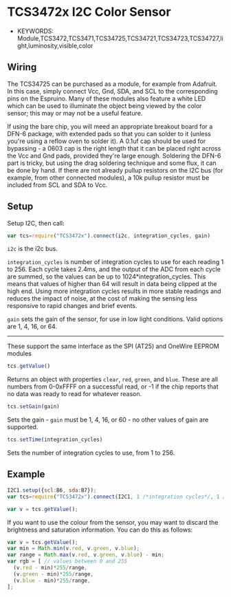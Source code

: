 <!--- Copyright (c) 2015 Spence Konde. See the file LICENSE for copying permission. -->
TCS3472x I2C Color Sensor
========================

* KEYWORDS: Module,TCS3472,TCS3471,TCS34725,TCS34721,TCS34723,TCS34727,light,luminosity,visible,color

Wiring
-------------------

The TCS34725 can be purchased as a module, for example from Adafruit. In this case, simply connect Vcc, Gnd, SDA, and SCL to the corresponding pins on the Espruino. Many of these modules also feature a white LED which can be used to illuminate the object being viewed by the color sensor; this may or may not be a useful feature.

If using the bare chip, you will meed an appropriate breakout board for a DFN-6 package, with extended pads so that you can solder to it (unless you're using a reflow oven to solder it). A 0.1uf cap should be used for bypassing - a 0603 cap is the right length that it can be placed right across the Vcc and Gnd pads, provided they're large enough. Soldering the DFN-6 part is tricky, but using the drag soldering technique and some flux, it can be done by hand. If there are not already pullup resistors on the I2C bus (for example, from other connected modules), a 10k pullup resistor must be included from SCL and SDA to Vcc.

Setup
-------------------

Setup I2C, then call:

```JavaScript 
var tcs=require("TCS3472x").connect(i2c, integration_cycles, gain)
```

`i2c` is the i2c bus. 

`integration_cycles` is number of integration cycles to use for each reading 1 to 256. Each cycle takes 2.4ms, and the output of the ADC from each cycle are summed, so the values can be up to 1024*integration_cycles. This means that values of higher than 64 will result in data being clipped at the high end. Using more integration cycles results in more stable readings and reduces the impact of noise, at the cost of making the sensing less responsive to rapid changes and brief events.

`gain` sets the gain of the sensor, for use in low light conditions. Valid options are 1, 4, 16, or 64. 

-------------------

These support the same interface as the SPI (AT25) and OneWire EEPROM modules

```JavaScript
tcs.getValue()
```

Returns an object with properties `clear`, `red`, `green`, and `blue`. These are all numbers from 0-0xFFFF on a successful read, or -1 if the chip reports that no data was ready to read for whatever reason. 

```JavaScript
tcs.setGain(gain)
```

Sets the gain - `gain` must be 1, 4, 16, or 60 - no other values of gain are supported.

```JavaScript
tcs.setTime(integration_cycles)
```

Sets the number of integration cycles to use, from 1 to 256. 

Example
-------------------

```JavaScript
I2C1.setup({scl:B6, sda:B7});
var tcs=require("TCS3472x").connect(I2C1, 1 /*integration cycles*/, 1 /*gain*/);

var v = tcs.getValue();
```

If you want to use the colour from the sensor, you may want to discard the brightness and saturation information. You can do this as follows:

```JavaScript
var v = tcs.getValue();
var min = Math.min(v.red, v.green, v.blue);
var range = Math.max(v.red, v.green, v.blue) - min;
var rgb = [ // values between 0 and 255
  (v.red - min)*255/range,
  (v.green - min)*255/range,
  (v.blue - min)*255/range,
];
```
